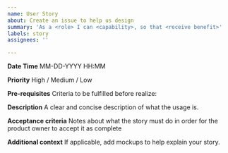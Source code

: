 ```yaml
---
name: User Story
about: Create an issue to help us design
summary: 'As a <role> I can <capability>, so that <receive benefit>'
labels: story
assignees: ''

---
```

**Date Time**
MM-DD-YYYY HH:MM

**Priority**
High / Medium / Low

**Pre-requisites**
Criteria to be fulfilled before realize:

**Description**
A clear and concise description of what the usage is.

**Acceptance criteria**
Notes about what the story must do in order for the product owner to accept it as complete

**Additional context**
If applicable, add mockups to help explain your story.

